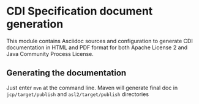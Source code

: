 # CDI Specification document generation

This module contains Asciidoc sources and configuration to generate CDI documentation in HTML and PDF format
for both Apache License 2 and Java Community Process License.

## Generating the documentation

Just enter `mvn` at the command line. Maven will generate final doc in `jcp/target/publish` and `asl2/target/publish` directories
